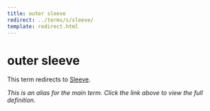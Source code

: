 ```yaml
---
title: outer sleeve
redirect: ../terms/s/sleeve/
template: redirect.html
---
```


# outer sleeve

This term redirects to [Sleeve](../terms/s/sleeve/).

*This is an alias for the main term. Click the link above to view the full definition.*
